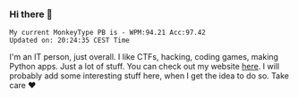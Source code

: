 ### Hi there 👋
<!-- PB START -->
```
My current MonkeyType PB is - WPM:94.21 Acc:97.42
Updated on: 20:24:35 CEST Time
```
<!-- PB END -->
I'm an IT person, just overall. I like CTFs, hacking, coding games, making Python apps. Just a lot of stuff.
You can check out my website [here](https://skill3472.github.io/).
I will probably add some interesting stuff here, when I get the idea to do so. Take care ❤️
